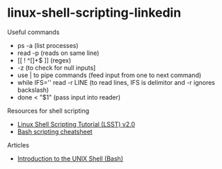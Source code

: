 # linux-shell-scripting-linkedin

Useful commands
- ps -a (list processes)
- read -p (reads on same line)
- [[ ! ^[]+$ ]] (regex)
- -z (to check for null inputs] 
- use | to pipe commands (feed input from one to next command)
- while IFS='' read -r LINE (to read lines, IFS is delimitor and -r ignores backslash) 
- done < "$1" (pass input into reader)

Resources for shell scripting
- [Linux Shell Scripting Tutorial (LSST) v2.0](https://bash.cyberciti.biz/guide/Main_Page)
- [Bash scripting cheatsheet](https://devhints.io/bash)

Articles
- [Introduction to the UNIX Shell (Bash)](https://pabloinsente.github.io/intro-unix-shell#what-is-the-unix-shell)
